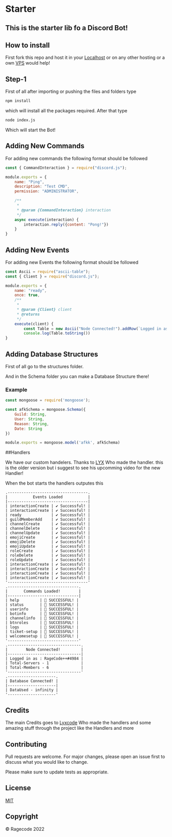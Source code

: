 # Starter

## This is the starter lib fo a Discord Bot!

## How to install

First fork this repo and host it in your [Localhost](https://techterms.com/definition/localhost) or on any other hosting or a own [VPS](https://techterms.com/definition/vps) would help!

## Step-1
First of all after importing or pushing the files and folders type 
```bash
npm install 
```
which will install all the packages required. After that type 
```bash
node index.js
```
Which will start the Bot!

## Adding New Commands

For adding new commands the following format should be followed

```javascript
const { CommandInteraction } = require("discord.js");

module.exports = {
    name: "Ping",
    description: "Test CMD",
    permission: "ADMINISTRATOR",

    /**
     * 
     * @param {CommandInteraction} interaction 
     */
    async execute(interaction) {
        interaction.reply({content: "Pong!"})
    }
}
```

## Adding New Events

For adding new Events the following format should be followed

```javascript
const Ascii = require("ascii-table");
const { Client } = require("discord.js");

module.exports = {
    name: "ready",
    once: true,
    /**
     * 
     * @param {Client} client  
     * @returns 
     */
    execute(client) {
        const Table = new Ascii("Node Connected!").addRow(`Logged in as : RicoCozy#2460`).addRow(`Total-Servers - ${client.guilds.cache.size}`).addRow(`Total-Members - ${client.users.cache.size}`);
        console.log(Table.toString())
}
```
## Adding Database Structures

First of all go to the structures folder.

And in the Schema folder you can make a Database Structure there!

### Example

```javascript
const mongoose = require('mongoose');

const afkSchema = mongoose.Schema({
    Guild: String,
    User: String,
    Reason: String,
    Date: String
})

module.exports = mongoose.model('afkk', afkSchema)
```
##Handlers

We have our custom handelers. Thanks to [LYX](https://www.youtube.com/lyxcode) Who made the handler. this is the older version but i suggest to see his upcomming video for the new Handler!

When the bot starts the handlers outputes this

```
.-----------------------------------.
|           Events Loaded           |
|-----------------------------------|
| interactionCreate | ✔ Successful! |
| interactionCreate | ✔ Successful! |
| ready             | ✔ Successful! |
| guildMemberAdd    | ✔ Successful! |
| channelCreate     | ✔ Successful! |
| channelDelete     | ✔ Successful! |
| channelUpdate     | ✔ Successful! |
| emojiCreate       | ✔ Successful! |
| emojiDelete       | ✔ Successful! |
| emojiUpdate       | ✔ Successful! |
| roleCreate        | ✔ Successful! |
| roleDelete        | ✔ Successful! |
| roleUpdate        | ✔ Successful! |
| interactionCreate | ✔ Successful! |
| interactionCreate | ✔ Successful! |
| interactionCreate | ✔ Successful! |
| interactionCreate | ✔ Successful! |
'-----------------------------------'
.-------------------------------.
|       Commands Loaded!        |
|-------------------------------|
| help         | 🔹 SUCCESSFUL! |
| status       | 🔹 SUCCESSFUL! |
| userinfo     | 🔹 SUCCESSFUL! |
| botinfo      | 🔹 SUCCESSFUL! |
| channelinfo  | 🔹 SUCCESSFUL! |
| btnroles     | 🔹 SUCCESSFUL! |
| logs         | 🔹 SUCCESSFUL! |
| ticket-setup | 🔹 SUCCESSFUL! |
| welcomesetup | 🔹 SUCCESSFUL! |
'-------------------------------'
.--------------------------------.
|        Node Connected!         |
|--------------------------------|
| Logged in as : RageCode++#4984 |
| Total-Servers - 1              |
| Total-Members - 6              |
'--------------------------------'
.---------------------.
| Database Connected! |
|---------------------|
| DataUsed - infinity |
'---------------------'
```
## Credits

The main Credits goes to [Lyxcode](https://www.youtube.com/lyxcode) Who made the handlers and some amazing stuff through the project like the Handlers and more


## Contributing
Pull requests are welcome. For major changes, please open an issue first to discuss what you would like to change.

Please make sure to update tests as appropriate.

## License
[MIT](https://choosealicense.com/licenses/mit/)

## Copyright
©  Ragecode 2022
